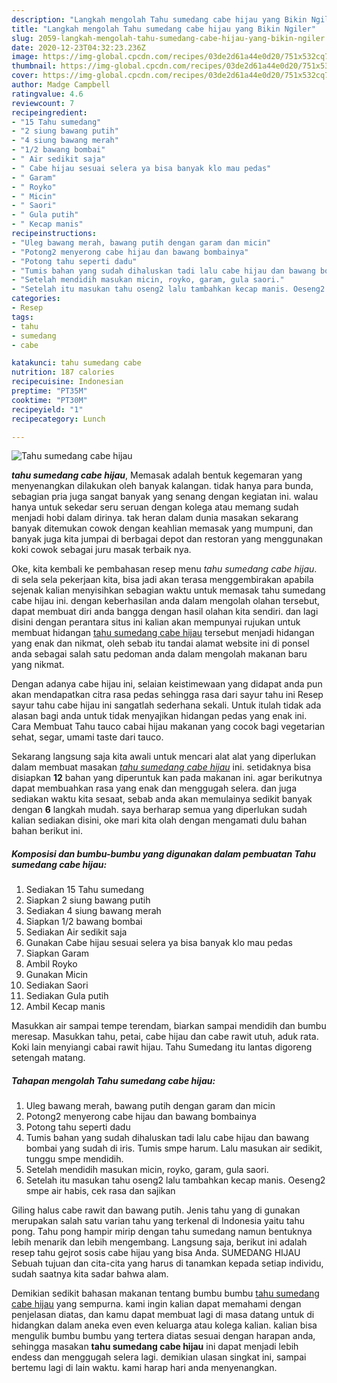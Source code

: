 ```yaml
---
description: "Langkah mengolah Tahu sumedang cabe hijau yang Bikin Ngiler"
title: "Langkah mengolah Tahu sumedang cabe hijau yang Bikin Ngiler"
slug: 2059-langkah-mengolah-tahu-sumedang-cabe-hijau-yang-bikin-ngiler
date: 2020-12-23T04:32:23.236Z
image: https://img-global.cpcdn.com/recipes/03de2d61a44e0d20/751x532cq70/tahu-sumedang-cabe-hijau-foto-resep-utama.jpg
thumbnail: https://img-global.cpcdn.com/recipes/03de2d61a44e0d20/751x532cq70/tahu-sumedang-cabe-hijau-foto-resep-utama.jpg
cover: https://img-global.cpcdn.com/recipes/03de2d61a44e0d20/751x532cq70/tahu-sumedang-cabe-hijau-foto-resep-utama.jpg
author: Madge Campbell
ratingvalue: 4.6
reviewcount: 7
recipeingredient:
- "15 Tahu sumedang"
- "2 siung bawang putih"
- "4 siung bawang merah"
- "1/2 bawang bombai"
- " Air sedikit saja"
- " Cabe hijau sesuai selera ya bisa banyak klo mau pedas"
- " Garam"
- " Royko"
- " Micin"
- " Saori"
- " Gula putih"
- " Kecap manis"
recipeinstructions:
- "Uleg bawang merah, bawang putih dengan garam dan micin"
- "Potong2 menyerong cabe hijau dan bawang bombainya"
- "Potong tahu seperti dadu"
- "Tumis bahan yang sudah dihaluskan tadi lalu cabe hijau dan bawang bombai yang sudah di iris. Tumis smpe harum. Lalu masukan air sedikit, tunggu smpe mendidih."
- "Setelah mendidih masukan micin, royko, garam, gula saori."
- "Setelah itu masukan tahu oseng2 lalu tambahkan kecap manis. Oeseng2 smpe air habis, cek rasa dan sajikan"
categories:
- Resep
tags:
- tahu
- sumedang
- cabe

katakunci: tahu sumedang cabe 
nutrition: 187 calories
recipecuisine: Indonesian
preptime: "PT35M"
cooktime: "PT30M"
recipeyield: "1"
recipecategory: Lunch

---
```



![Tahu sumedang cabe hijau](https://img-global.cpcdn.com/recipes/03de2d61a44e0d20/751x532cq70/tahu-sumedang-cabe-hijau-foto-resep-utama.jpg)

<b><i>tahu sumedang cabe hijau</i></b>, Memasak adalah bentuk kegemaran yang menyenangkan dilakukan oleh banyak kalangan. tidak hanya para bunda, sebagian pria juga sangat banyak yang senang dengan kegiatan ini. walau hanya untuk sekedar seru seruan dengan kolega atau memang sudah menjadi hobi dalam dirinya. tak heran dalam dunia masakan sekarang banyak ditemukan cowok dengan keahlian memasak yang mumpuni, dan banyak juga kita jumpai di berbagai depot dan restoran yang menggunakan koki cowok sebagai juru masak terbaik nya.

Oke, kita kembali ke pembahasan resep menu <i>tahu sumedang cabe hijau</i>. di sela sela pekerjaan kita, bisa jadi akan terasa menggembirakan apabila sejenak kalian menyisihkan sebagian waktu untuk memasak tahu sumedang cabe hijau ini. dengan keberhasilan anda dalam mengolah olahan tersebut, dapat membuat diri anda bangga dengan hasil olahan kita sendiri. dan lagi disini dengan perantara situs ini kalian akan mempunyai rujukan untuk membuat hidangan <u>tahu sumedang cabe hijau</u> tersebut menjadi hidangan yang enak dan nikmat, oleh sebab itu tandai alamat website ini di ponsel anda sebagai salah satu pedoman anda dalam mengolah makanan baru yang nikmat.

Dengan adanya cabe hijau ini, selaian keistimewaan yang didapat anda pun akan mendapatkan citra rasa pedas sehingga rasa dari sayur tahu ini Resep sayur tahu cabe hijau ini sangatlah sederhana sekali. Untuk itulah tidak ada alasan bagi anda untuk tidak menyajikan hidangan pedas yang enak ini. Cara Membuat Tahu tauco cabai hijau makanan yang cocok bagi vegetarian sehat, segar, umami taste dari tauco.


Sekarang langsung saja kita awali untuk mencari alat alat yang diperlukan dalam membuat masakan <u><i>tahu sumedang cabe hijau</i></u> ini. setidaknya bisa disiapkan <b>12</b> bahan yang diperuntuk kan pada makanan ini. agar berikutnya dapat membuahkan rasa yang enak dan menggugah selera. dan juga sediakan waktu kita sesaat, sebab anda akan memulainya sedikit banyak dengan <b>6</b> langkah mudah. saya berharap semua yang diperlukan sudah kalian sediakan disini, oke mari kita olah dengan mengamati dulu bahan bahan berikut ini.

<!--inarticleads1-->

##### Komposisi dan bumbu-bumbu yang digunakan dalam pembuatan Tahu sumedang cabe hijau:

1. Sediakan 15 Tahu sumedang
1. Siapkan 2 siung bawang putih
1. Sediakan 4 siung bawang merah
1. Siapkan 1/2 bawang bombai
1. Sediakan  Air sedikit saja
1. Gunakan  Cabe hijau sesuai selera ya bisa banyak klo mau pedas
1. Siapkan  Garam
1. Ambil  Royko
1. Gunakan  Micin
1. Sediakan  Saori
1. Sediakan  Gula putih
1. Ambil  Kecap manis


Masukkan air sampai tempe terendam, biarkan sampai mendidih dan bumbu meresap. Masukkan tahu, petai, cabe hijau dan cabe rawit utuh, aduk rata. Koki lain menyiangi cabai rawit hijau. Tahu Sumedang itu lantas digoreng setengah matang. 

<!--inarticleads2-->

##### Tahapan mengolah Tahu sumedang cabe hijau:

1. Uleg bawang merah, bawang putih dengan garam dan micin
1. Potong2 menyerong cabe hijau dan bawang bombainya
1. Potong tahu seperti dadu
1. Tumis bahan yang sudah dihaluskan tadi lalu cabe hijau dan bawang bombai yang sudah di iris. Tumis smpe harum. Lalu masukan air sedikit, tunggu smpe mendidih.
1. Setelah mendidih masukan micin, royko, garam, gula saori.
1. Setelah itu masukan tahu oseng2 lalu tambahkan kecap manis. Oeseng2 smpe air habis, cek rasa dan sajikan


Giling halus cabe rawit dan bawang putih. Jenis tahu yang di gunakan merupakan salah satu varian tahu yang terkenal di Indonesia yaitu tahu pong. Tahu pong hampir mirip dengan tahu sumedang namun bentuknya lebih menarik dan lebih mengembang. Langsung saja, berikut ini adalah resep tahu gejrot sosis cabe hijau yang bisa Anda. SUMEDANG HIJAU Sebuah tujuan dan cita-cita yang harus di tanamkan kepada setiap individu, sudah saatnya kita sadar bahwa alam. 

Demikian sedikit bahasan makanan tentang bumbu bumbu <u>tahu sumedang cabe hijau</u> yang sempurna. kami ingin kalian dapat memahami dengan penjelasan diatas, dan kamu dapat membuat lagi di masa datang untuk di hidangkan dalam aneka even even keluarga atau kolega kalian. kalian bisa mengulik bumbu bumbu yang tertera diatas sesuai dengan harapan anda, sehingga masakan <b>tahu sumedang cabe hijau</b> ini dapat menjadi lebih endess dan menggugah selera lagi. demikian ulasan singkat ini, sampai bertemu lagi di lain waktu. kami harap hari anda menyenangkan.
